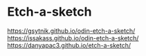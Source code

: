 # Etch-a-sketch

https://gsytnik.github.io/odin-etch-a-sketch/
https://issakass.github.io/odin-etch-a-sketch/
https://danyapac3.github.io/etch-a-sketch/
